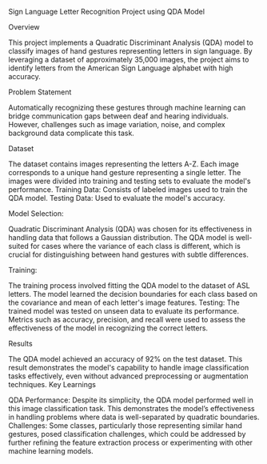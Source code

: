 Sign Language Letter Recognition Project using QDA Model

Overview

This project implements a Quadratic Discriminant Analysis (QDA) model to classify images of hand gestures representing letters in sign language. By leveraging a dataset of approximately 35,000 images, the project aims to identify letters from the American Sign Language alphabet with high accuracy.

Problem Statement

Automatically recognizing these gestures through machine learning can bridge communication gaps between deaf and hearing individuals. However, challenges such as image variation, noise, and complex background data complicate this task.

Dataset

The dataset contains images representing the letters A-Z. Each image corresponds to a unique hand gesture representing a single letter. The images were divided into training and testing sets to evaluate the model's performance.
Training Data: Consists of labeled images used to train the QDA model.
Testing Data: Used to evaluate the model's accuracy.

Model Selection:

Quadratic Discriminant Analysis (QDA) was chosen for its effectiveness in handling data that follows a Gaussian distribution. The QDA model is well-suited for cases where the variance of each class is different, which is crucial for distinguishing between hand gestures with subtle differences.

Training:

The training process involved fitting the QDA model to the dataset of ASL letters. The model learned the decision boundaries for each class based on the covariance and mean of each letter's image features.
Testing:
The trained model was tested on unseen data to evaluate its performance. Metrics such as accuracy, precision, and recall were used to assess the effectiveness of the model in recognizing the correct letters.

Results

The QDA model achieved an accuracy of 92% on the test dataset. This result demonstrates the model's capability to handle image classification tasks effectively, even without advanced preprocessing or augmentation techniques.
Key Learnings

QDA Performance: Despite its simplicity, the QDA model performed well in this image classification task. This demonstrates the model’s effectiveness in handling problems where data is well-separated by quadratic boundaries.
Challenges: Some classes, particularly those representing similar hand gestures, posed classification challenges, which could be addressed by further refining the feature extraction process or experimenting with other machine learning models.
